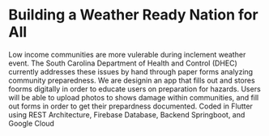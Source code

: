 <h1>Building a Weather Ready Nation for All </h1>
Low income communities are more vulerable during inclement weather event. The South Carolina Department of Health and Control (DHEC) currently addresses these issues by hand through paper forms analyzing community preparedness. We are designin an app that fills out and stores foorms digitally in order to educate users on preparation for hazards. Users will be able to upload photos to shows damage within communities, and fill out forms in order to get their prepardness documented. Coded in Flutter using REST Architecture, Firebase Database, Backend Springboot, and Google Cloud

